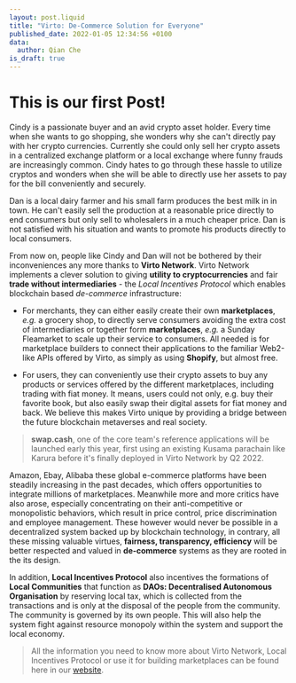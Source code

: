```yaml
---
layout: post.liquid
title: "Virto: De-Commerce Solution for Everyone"
published_date: 2022-01-05 12:34:56 +0100
data:
  author: Qian Che
is_draft: true
---
```


# This is our first Post!

Cindy is a passionate buyer and an avid crypto asset holder. Every time when
she wants to go shopping, she wonders why she can't directly pay with her
crypto currencies. Currently she could only sell her crypto assets in a
centralized exchange platform or a local exchange where funny frauds are
increasingly common. Cindy hates to go through these hassle to utilize cryptos
and wonders when she will be able to directly use her assets to pay for the
bill conveniently and securely.

Dan is a local dairy farmer and his small farm produces the best milk in in
town. He can't easily sell the production at a reasonable price directly to end
consumers but only sell to wholesalers in a much cheaper price. Dan is not
satisfied with his situation and wants to promote his products directly to
local consumers.

From now on, people like Cindy and Dan will not be bothered by their
inconveniences any more thanks to **Virto Network**. Virto Network implements a
clever solution to giving **utility to cryptocurrencies** and fair **trade
without intermediaries**  - the *Local Incentives Protocol* which enables
blockchain based _de-commerce_ infrastructure:

- For merchants, they can either easily create their own **marketplaces**,
  _e.g._ a grocery shop, to directly serve consumers avoiding the extra cost of
  intermediaries or together form **marketplaces**, _e.g._ a Sunday Fleamarket to
  scale up their service to consumers. All needed is for marketplace builders
  to connect their applications to the familiar Web2-like APIs offered by
  Virto, as simply as using **Shopify**, but almost free.

- For users, they can conveniently use their crypto assets to buy any products
  or services offered by the different marketplaces, including trading with
  fiat money. It means, users could not only, e.g. buy their favorite book, but
  also easily swap their digital assets for fiat money and back. We believe
  this makes Virto unique by providing a bridge between the future blockchain
  metaverses and real society.

 >  **swap.cash**, one of the core team's reference applications will be
 >  launched early this year, first using an existing Kusama parachain like
 >  Karura before it's finally deployed in Virto Network by Q2 2022.

Amazon, Ebay, Alibaba these global e-commerce platforms have been steadily
increasing in the past decades, which offers opportunities to integrate
millions of marketplaces. Meanwhile more and more critics have also arose,
especially concentrating on their anti-competitive or monopolistic behaviors,
which result in price control, price discrimination and employee management.
These however would never be possible in a decentralized system backed up by
blockchain technology, in contrary, all these missing valuable virtues,
**fairness, transparency, efficiency** will be better respected and valued in
**de-commerce** systems  as they are rooted in the its design.

In addition, **Local Incentives Protocol** also incentives the formations of
**Local Communities** that function as **DAOs: Decentralised Autonomous
Organisation** by reserving local tax, which is collected from the transactions
and is only at the disposal of the people from the community. The community is
governed by its own people. This will also help the system fight against
resource monopoly within the system and support the local economy.

> All the information you need to know more about Virto Network, Local
> Incentives Protocol or use it for building marketplaces can be found here in
> our [website](https://virto.network/).




 
